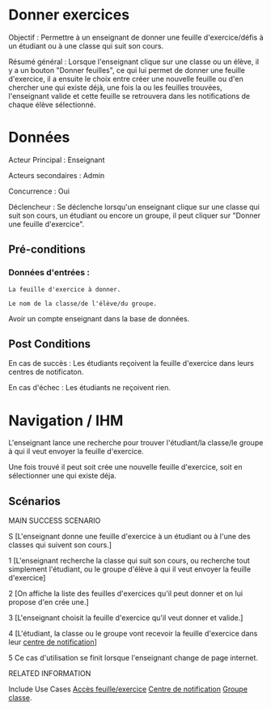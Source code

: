﻿# Donner exercices

Objectif : Permettre à un enseignant de donner une feuille d'exercice/défis à un étudiant ou à une classe qui suit son cours.

Résumé général : Lorsque l'enseignant clique sur une classe ou un élève, il y a un bouton "Donner feuilles", ce qui lui permet de donner une feuille d'exercice, il a ensuite le choix entre créer une nouvelle feuille ou d'en chercher une qui existe déjà, une fois la ou les feuilles trouvées, l'enseignant valide et cette feuille se retrouvera dans les notifications de chaque élève sélectionné.

# Données

Acteur Principal : Enseignant

Acteurs secondaires : Admin

Concurrence : Oui

Déclencheur : Se déclenche lorsqu'un enseignant clique sur une classe qui suit son cours, un étudiant ou encore un groupe, il peut cliquer sur "Donner une feuille d'exercice".


## Pré-conditions

### Données d'entrées :

	La feuille d'exercice à donner.

	Le nom de la classe/de l'élève/du groupe.

Avoir un compte enseignant dans la base de données.

## Post Conditions

En cas de succès : Les étudiants reçoivent la feuille d'exercice dans leurs centres de notificaton.

En cas d'échec : Les étudiants ne reçoivent rien.

# Navigation / IHM 

L'enseignant lance une recherche pour trouver l'étudiant/la classe/le groupe à qui il veut envoyer la feuille d'exercice.

Une fois trouvé il peut soit crée une nouvelle feuille d'exercice, soit en sélectionner une qui existe déja.



## Scénarios

MAIN SUCCESS SCENARIO

S	[L'enseignant donne une feuille d'exercice à un étudiant ou à l'une des classes qui suivent son cours.]

1	[L'enseignant recherche la classe qui suit son cours, ou recherche tout simplement l'étudiant, ou le groupe d'élève à qui il veut envoyer la feuille d'exercice]

2	[On affiche la liste des feuilles d'exercices qu'il peut donner et on lui propose d'en crée une.]

3	[L'enseignant choisit la feuille d'exercice qu'il veut donner et valide.]

4	[L'étudiant, la classe ou le groupe vont recevoir la feuille d'exercice dans leur [centre de notification](/centredenotification.md)]

5    Ce cas d'utilisation se finit lorsque l'enseignant change de page internet.


RELATED INFORMATION

Include Use Cases	[Accès feuille/exercice](accesfeuilleexercice.md) [Centre de notification](/centredenotification.md) [Groupe](/groupe.md) [classe](/classe/md).



<!--- 
Author : Jordan
Validator : Raphael
-->
